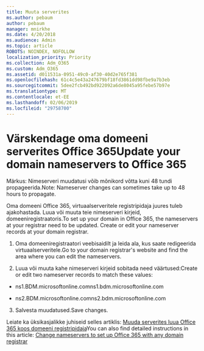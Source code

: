 ```yaml
---
title: Muuta serverites
ms.author: pebaum
author: pebaum
manager: mnirkhe
ms.date: 4/20/2018
ms.audience: Admin
ms.topic: article
ROBOTS: NOINDEX, NOFOLLOW
localization_priority: Priority
ms.collection: Adm_O365
ms.custom: Adm_O365
ms.assetid: d011531a-0951-49c0-af30-40d2e765f381
ms.openlocfilehash: 61c4c5e43a247679bf18fd3861dd98fbe9a7b3eb
ms.sourcegitcommit: 5dee2fcb492bd922092a6de8045a95febe57b97e
ms.translationtype: MT
ms.contentlocale: et-EE
ms.lasthandoff: 02/06/2019
ms.locfileid: "29758700"
---
```

# <a name="update-your-domain-nameservers-to-office-365"></a><span data-ttu-id="056b0-102">Värskendage oma domeeni serverites Office 365</span><span class="sxs-lookup"><span data-stu-id="056b0-102">Update your domain nameservers to Office 365</span></span>

<span data-ttu-id="056b0-103">Märkus: Nimeserveri muudatusi võib mõnikord võtta kuni 48 tundi propageerida.</span><span class="sxs-lookup"><span data-stu-id="056b0-103">Note: Nameserver changes can sometimes take up to 48 hours to propagate.</span></span>
  
<span data-ttu-id="056b0-p101">Oma domeeni Office 365, virtuaalserveritele registripidaja juures tuleb ajakohastada. Luua või muuta teie nimeserveri kirjeid, domeeniregistraatoris.</span><span class="sxs-lookup"><span data-stu-id="056b0-p101">To set up your domain in Office 365, the nameservers at your registrar need to be updated. Create or edit your nameserver records at your domain registrar.</span></span>
  
1. <span data-ttu-id="056b0-106">Oma domeeniregistraatori veebisaidilt ja leida ala, kus saate redigeerida virtuaalserveritele.</span><span class="sxs-lookup"><span data-stu-id="056b0-106">Go to your domain registrar's website and find the area where you can edit the nameservers.</span></span>
    
2. <span data-ttu-id="056b0-107">Luua või muuta kahe nimeserveri kirjeid sobitada need väärtused:</span><span class="sxs-lookup"><span data-stu-id="056b0-107">Create or edit two nameserver records to match these values:</span></span>
    
  - <span data-ttu-id="056b0-108">ns1.BDM.microsoftonline.com</span><span class="sxs-lookup"><span data-stu-id="056b0-108">ns1.bdm.microsoftonline.com</span></span>
    
  - <span data-ttu-id="056b0-109">ns2.BDM.microsoftonline.com</span><span class="sxs-lookup"><span data-stu-id="056b0-109">ns2.bdm.microsoftonline.com</span></span>
    
3. <span data-ttu-id="056b0-110">Salvesta muudatused.</span><span class="sxs-lookup"><span data-stu-id="056b0-110">Save changes.</span></span>
    
<span data-ttu-id="056b0-111">Leiate ka üksikasjalikke juhiseid selles artiklis: [Muuda serverites luua Office 365 koos domeeni registripidaja](https://support.office.com/article/Change-nameservers-at-any-domain-registrar-to-set-up-Office-365-a8b487a9-2a45-4581-9dc4-5d28a47010a2.aspx)</span><span class="sxs-lookup"><span data-stu-id="056b0-111">You can also find detailed instructions in this article: [Change nameservers to set up Office 365 with any domain registrar](https://support.office.com/article/Change-nameservers-at-any-domain-registrar-to-set-up-Office-365-a8b487a9-2a45-4581-9dc4-5d28a47010a2.aspx)</span></span>
  

